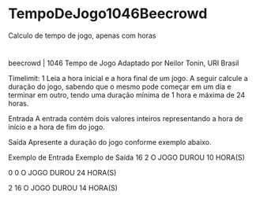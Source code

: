 # TempoDeJogo1046Beecrowd
 Calculo de tempo de jogo, apenas com horas
#
#
beecrowd | 1046
Tempo de Jogo
Adaptado por Neilor Tonin, URI  Brasil

Timelimit: 1
Leia a hora inicial e a hora final de um jogo. A seguir calcule a duração do jogo, sabendo que o mesmo pode começar em um dia e terminar em outro, tendo uma duração mínima de 1 hora e máxima de 24 horas.

Entrada
A entrada contém dois valores inteiros representando a hora de início e a hora de fim do jogo.

Saída
Apresente a duração do jogo conforme exemplo abaixo.

Exemplo de Entrada	            Exemplo de Saída
16 2                           O JOGO DUROU 10 HORA(S)

0 0                            O JOGO DUROU 24 HORA(S)

2 16                           O JOGO DUROU 14 HORA(S)
